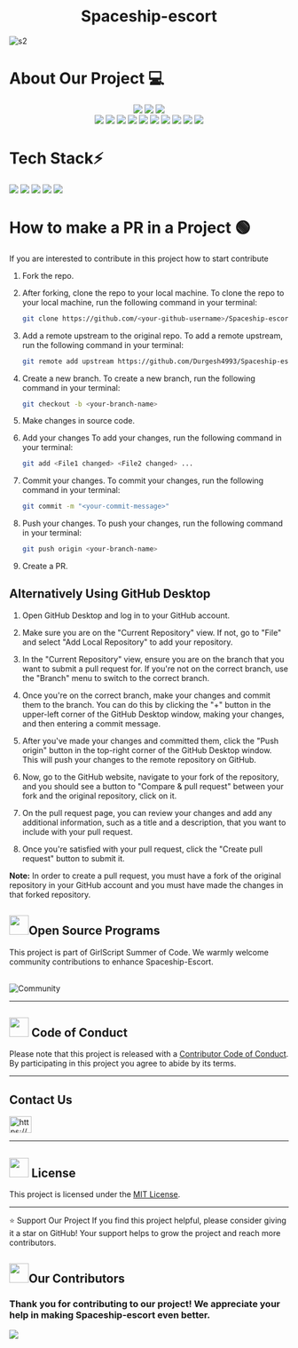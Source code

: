<div align="center">
  <h1>Spaceship-escort</h1>
</div>

![s2](https://github.com/d1vyadharsh1n1/Spaceship-escort/assets/146218077/91fb128e-b665-4195-a268-9d10654eeefd)

# About Our Project 💻
<div align="center">
<img src="https://forthebadge.com/images/badges/built-with-love.svg" />
<img src="https://forthebadge.com/images/badges/uses-brains.svg" />
<img src="https://forthebadge.com/images/badges/powered-by-responsibility.svg" />
  <br>
<img src="https://img.shields.io/github/repo-size/GameSphere-MultiPlayer/Spaceship-escort?style=for-the-badge" />
   <img src="https://img.shields.io/github/issues-pr/GameSphere-MultiPlayer/Spaceship-escort?style=for-the-badge" />

  <img src="https://img.shields.io/github/issues/GameSphere-MultiPlayer/Spaceship-escort?style=for-the-badge" />
  <img src="https://img.shields.io/github/issues-closed-raw/GameSphere-MultiPlayer/Spaceship-escort?style=for-the-badge" />
   <img src="https://img.shields.io/github/issues-pr-closed-raw/GameSphere-MultiPlayer/Spaceship-escort?style=for-the-badge" />
  <img src="https://img.shields.io/github/license/GameSphere-MultiPlayer/Spaceship-escort?style=for-the-badge" />
  <img src="https://img.shields.io/github/forks/GameSphere-MultiPlayer/Spaceship-escort?style=for-the-badge" />
  <img src="https://img.shields.io/github/stars/GameSphere-MultiPlayer/Spaceship-escort?style=for-the-badge" />
  <img src="https://img.shields.io/github/contributors/GameSphere-MultiPlayer/Spaceship-escort?style=for-the-badge" />
  <img src="https://img.shields.io/github/last-commit/GameSphere-MultiPlayer/Spaceship-escort?style=for-the-badge" />
  </div>

 # Tech Stack⚡
<div>
<a><img src="https://img.shields.io/badge/HTML-E34F26.svg?style=for-the-badge&logo=HTML&logoColor=white"></a>
<a><img src="https://img.shields.io/badge/CSS-1572B6.svg?style=for-the-badge&logo=CSS&logoColor=black"></a>
<a><img src="https://img.shields.io/badge/JavaScript-F7DF1E.svg?style=for-the-badge&logo=JavaScript&logoColor=black"></a>
<a><img src="https://img.shields.io/badge/BootStrap-E34F26.svg?style=for-the-badge&logo=BootStrap&logoColor=yellow"></a>
<a><img src="https://img.shields.io/badge/jQuery-1572B6.svg?style=for-the-badge&logo=jQuery&logoColor=black"></a>
</div>
  
# How to make a PR in a Project 🟢

If you are interested to contribute in this project how to start contribute
<!-- in detail -->

1. Fork the repo.

2. After forking, clone the repo to your local machine.
To clone the repo to your local machine, run the following command in your terminal:
    
    ```bash
    git clone https://github.com/<your-github-username>/Spaceship-escort
    ```

3. Add a remote upstream to the original repo.
To add a remote upstream, run the following command in your terminal:
    
    ```bash
    git remote add upstream https://github.com/Durgesh4993/Spaceship-escort/
    ```

4. Create a new branch.
To create a new branch, run the following command in your terminal:
    
    ```bash
    git checkout -b <your-branch-name>
    ```

5. Make changes in source code.

6. Add your changes
To add your changes, run the following command in your terminal:
    
    ```bash
    git add <File1 changed> <File2 changed> ...
    ```
7. Commit your changes.
To commit your changes, run the following command in your terminal:
    
    ```bash
    git commit -m "<your-commit-message>"
    ```

8. Push your changes.
To push your changes, run the following command in your terminal:
    
    ```bash
    git push origin <your-branch-name>
    ```

9. Create a PR.


## Alternatively Using GitHub Desktop

1. Open GitHub Desktop and log in to your GitHub account.

2. Make sure you are on the "Current Repository" view. If not, go to "File" and select "Add Local Repository" to add your repository.

3. In the "Current Repository" view, ensure you are on the branch that you want to submit a pull request for. If you're not on the correct branch, use the "Branch" menu to switch to the correct branch.

4. Once you're on the correct branch, make your changes and commit them to the branch. You can do this by clicking the "+" button in the upper-left corner of the GitHub Desktop window, making your changes, and then entering a commit message.

5. After you've made your changes and committed them, click the "Push origin" button in the top-right corner of the GitHub Desktop window. This will push your changes to the remote repository on GitHub.

6. Now, go to the GitHub website, navigate to your fork of the repository, and you should see a button to "Compare & pull request" between your fork and the original repository, click on it.

7. On the pull request page, you can review your changes and add any additional information, such as a title and a description, that you want to include with your pull request.

8. Once you're satisfied with your pull request, click the "Create pull request" button to submit it.

**Note:** In order to create a pull request, you must have a fork of the original repository in your GitHub account and you must have made the changes in that forked repository.

<!-- Open Source Programs -->
  <div>
    <h2><img src="https://github.com/Tarikul-Islam-Anik/Animated-Fluent-Emojis/blob/master/Emojis/Hand%20gestures/Flexed%20Biceps.png?raw=true" width="35" height="35" >Open Source Programs</h2>
  </div>
This project is part of GirlScript Summer of Code. We warmly welcome community contributions to enhance Spaceship-Escort. 
<br>
<br>

![Community](https://github.com/GameSphere-MultiPlayer/Physi-c-Tech/assets/98798977/e79af9da-814e-487e-8a9a-85947384d3b2)

<hr>

<!-- Code of conduct -->
<div>
<h2><img src = "https://raw.githubusercontent.com/Tarikul-Islam-Anik/Animated-Fluent-Emojis/master/Emojis/Hand%20gestures/Handshake.png" width="35" height="35"> Code of Conduct</h2>
</div>

Please note that this project is released with a [Contributor Code of Conduct](.github/CODE_OF_CONDUCT.md). By participating in this project you agree to abide by its terms.

<hr>

## Contact Us
<div>
<a href="https://www.linkedin.com/in/durgesh4993/" target="blank"><img align="center" src="https://raw.githubusercontent.com/rahuldkjain/github-profile-readme-generator/master/src/images/icons/Social/linked-in-alt.svg" alt="https://www.linkedin.com/in/durgesh4993/" height="30" width="40" /></a>
</div>

<hr>

<!-- License -->
<div>
<h2><img src = "https://raw.githubusercontent.com/Tarikul-Islam-Anik/Animated-Fluent-Emojis/master/Emojis/Objects/Page%20with%20Curl.png" width="35" height="35"> License</h2>
</div>

This project is licensed under the [MIT License](./LICENSE).

<hr>

<!-- Cotributors -->

⭐️ Support Our Project
If you find this project helpful, please consider giving it a star on GitHub! Your support helps to grow the project and reach more contributors.

<div>
<h2><img src="https://raw.githubusercontent.com/Tarikul-Islam-Anik/Animated-Fluent-Emojis/master/Emojis/Smilies/Red%20Heart.png" width="35" height="35">Our Contributors</h2>
<h3>Thank you for contributing to our project! We appreciate your help in making Spaceship-escort even better.</h3>
<a href="https://github.com/GameSphere-MultiPlayer/Spaceship-escort/graphs/contributors">
  <img src="https://contrib.rocks/image?repo=GameSphere-MultiPlayer/Spaceship-escort" />
</a>
